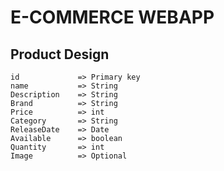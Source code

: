 # E-COMMERCE WEBAPP

**Product Design**
------------------
`id             => Primary key` <br>
`name           => String`      <br>
`Description    => String`      <br>
`Brand          => String`      <br>
`Price          => int`         <br>
`Category       => String`      <br>
`ReleaseDate    => Date`        <br>
`Available      => boolean`     <br>
`Quantity       => int`         <br>
`Image          => Optional`    <br>



